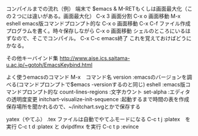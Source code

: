 コンパイルまでの流れ（例）
 端末で $emacs &
 M-RETもくしは画面最大化（この２つには違いがある。画面最大化）
 C-x 3 画面分割
 C-x o 画面移動
 M-x eshell emacs版コマンドプロンプト的な
 C-x o 画面移動
 C-x C-f ファイル作成
 プログラムを書く。時々保存しながら
 C-x o 画面移動
 シェルのところにいるはずなので、そこでコンパイル。
 C-x C-c emacs終了
これを覚えておけばどうにかなる。

その他キーバインド集
http://www.aise.ics.saitama-u.ac.jp/~gotoh/EmacsKeybind.html

よく使うemacsのコマンド M-x　コマンド名
 version :emacsのバージョンを調べる(コマンドプロンプトで$emacs -versionするのと同じ)
 eshell :emacs版コマンドプロンプト的な
 count-lines-regions :文字カウント
 set-alpha :エディタの透明度変更
 initchart-visualize-init-sequence :起動するまで時間の表を作成 保存場所を聞かれるので、~/initchart.svgとかで保存する

yatex（やてふ）
 .tex ファイルは自動でやてふモードになる
 C-c t j :platex　を実行
 C-c t d :platex と dvipdfmx を実行
 C-c t p :evince
 